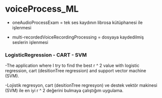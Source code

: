 # voiceProcess_ML

- oneAudioProcessExam = tek ses kaydının librosa kütüphanesi ile işlenmesi

- multi-recordedVoiceRecordingProcessing = dosyaya kaydedilmiş seslerin işlenmesi 

### LogisticRegression - CART - SVM 

  -The application where I try to find the best r ^ 2 value with logistic regression, cart (desitionTree regression) and support vector machine (SVM).
  
  -Lojistik regresyon, cart (desitionTree regresyon) ve destek vektör makinesi (SVM) ile en iyi r ^ 2 değerini bulmaya çalıştığım uygulama.

